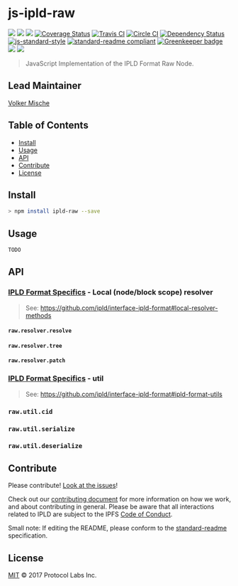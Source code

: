 # js-ipld-raw

[![](https://img.shields.io/badge/made%20by-Protocol%20Labs-blue.svg?style=flat-square)](http://ipn.io)
[![](https://img.shields.io/badge/project-IPLD-blue.svg?style=flat-square)](http://github.com/ipld/ipld)
[![](https://img.shields.io/badge/freenode-%23ipfs-blue.svg?style=flat-square)](http://webchat.freenode.net/?channels=%23ipfs)
[![Coverage Status](https://coveralls.io/repos/github/ipld/js-ipld-raw/badge.svg?branch=master)](https://coveralls.io/github/ipld/js-ipld-raw?branch=master)
[![Travis CI](https://travis-ci.org/ipld/js-ipld-raw.svg?branch=master)](https://travis-ci.org/ipld/js-ipld-raw)
[![Circle CI](https://circleci.com/gh/ipld/js-ipld-raw.svg?style=svg)](https://circleci.com/gh/ipld/js-ipld-raw)
[![Dependency Status](https://david-dm.org/ipld/js-ipld-raw.svg?style=flat-square)](https://david-dm.org/ipld/js-ipld-raw)
[![js-standard-style](https://img.shields.io/badge/code%20style-standard-brightgreen.svg?style=flat-square)](https://github.com/feross/standard)
[![standard-readme compliant](https://img.shields.io/badge/standard--readme-OK-green.svg?style=flat-square)](https://github.com/RichardLitt/standard-readme) [![Greenkeeper badge](https://badges.greenkeeper.io/ipld/js-ipld-raw.svg)](https://greenkeeper.io/)
![](https://img.shields.io/badge/npm-%3E%3D3.0.0-orange.svg?style=flat-square)
![](https://img.shields.io/badge/Node.js-%3E%3D4.0.0-orange.svg?style=flat-square)

> JavaScript Implementation of the IPLD Format Raw Node.

## Lead Maintainer

[Volker Mische](https://github.com/vmx)

## Table of Contents

- [Install](#install)
- [Usage](#usage)
- [API](#api)
- [Contribute](#contribute)
- [License](#license)

## Install

```bash
> npm install ipld-raw --save
```

## Usage

```JavaScript
TODO
```

## API

### [IPLD Format Specifics](https://github.com/ipld/interface-ipld-format) - Local (node/block scope) resolver

> See: https://github.com/ipld/interface-ipld-format#local-resolver-methods


#### `raw.resolver.resolve`

#### `raw.resolver.tree`

#### `raw.resolver.patch`

### [IPLD Format Specifics](https://github.com/ipld/interface-ipld-format) - util

> See: https://github.com/ipld/interface-ipld-format#ipld-format-utils

### `raw.util.cid`

### `raw.util.serialize`

### `raw.util.deserialize`

## Contribute

Please contribute! [Look at the issues](https://github.com/ipld/js-ipld-raw/issues)!

Check out our [contributing document](https://github.com/ipld/ipld/blob/master/contributing.md) for more information on how we work, and about contributing in general. Please be aware that all interactions related to IPLD are subject to the IPFS [Code of Conduct](https://github.com/ipfs/community/blob/master/code-of-conduct.md).

Small note: If editing the README, please conform to the [standard-readme](https://github.com/RichardLitt/standard-readme) specification.

## License

[MIT](LICENSE) © 2017 Protocol Labs Inc.
